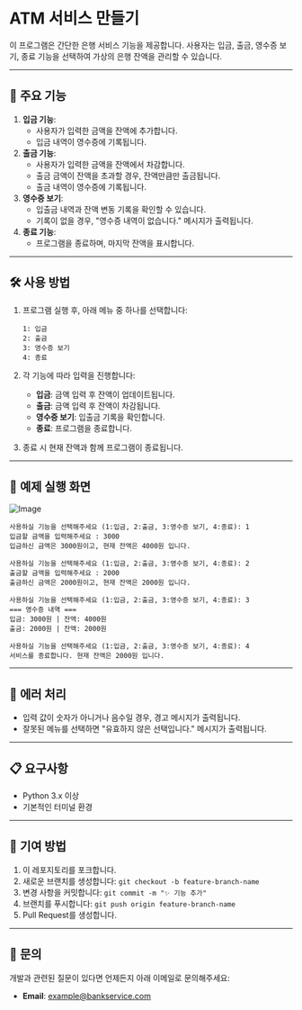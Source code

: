  # ATM 서비스 만들기

이 프로그램은 간단한 은행 서비스 기능을 제공합니다. 사용자는 입금, 출금, 영수증 보기, 종료 기능을 선택하여 가상의 은행 잔액을 관리할 수 있습니다.

---

## 📂 주요 기능

1. **입금 기능**:
    - 사용자가 입력한 금액을 잔액에 추가합니다.
    - 입금 내역이 영수증에 기록됩니다.
2. **출금 기능**:
    - 사용자가 입력한 금액을 잔액에서 차감합니다.
    - 출금 금액이 잔액을 초과할 경우, 잔액만큼만 출금됩니다.
    - 출금 내역이 영수증에 기록됩니다.
3. **영수증 보기**:
    - 입출금 내역과 잔액 변동 기록을 확인할 수 있습니다.
    - 기록이 없을 경우, "영수증 내역이 없습니다." 메시지가 출력됩니다.
4. **종료 기능**:
    - 프로그램을 종료하며, 마지막 잔액을 표시합니다.

---

## 🛠️ 사용 방법

1. 프로그램 실행 후, 아래 메뉴 중 하나를 선택합니다:
    
    ```
    1: 입금
    2: 출금
    3: 영수증 보기
    4: 종료
    ```
    
2. 각 기능에 따라 입력을 진행합니다:
    - **입금**: 금액 입력 후 잔액이 업데이트됩니다.
    - **출금**: 금액 입력 후 잔액이 차감됩니다.
    - **영수증 보기**: 입출금 기록을 확인합니다.
    - **종료**: 프로그램을 종료합니다.
3. 종료 시 현재 잔액과 함께 프로그램이 종료됩니다.

---

## 🧩 예제 실행 화면

![Image](https://github.com/user-attachments/assets/8be24ff6-f897-4f81-95cd-73e8644c2f52)
```
사용하실 기능을 선택해주세요 (1:입금, 2:출금, 3:영수증 보기, 4:종료): 1
입금할 금액을 입력해주세요 : 3000
입금하신 금액은 3000원이고, 현재 잔액은 4000원 입니다.

사용하실 기능을 선택해주세요 (1:입금, 2:출금, 3:영수증 보기, 4:종료): 2
출금할 금액을 입력해주세요 : 2000
출금하신 금액은 2000원이고, 현재 잔액은 2000원 입니다.

사용하실 기능을 선택해주세요 (1:입금, 2:출금, 3:영수증 보기, 4:종료): 3
=== 영수증 내역 ===
입금: 3000원 | 잔액: 4000원
출금: 2000원 | 잔액: 2000원

사용하실 기능을 선택해주세요 (1:입금, 2:출금, 3:영수증 보기, 4:종료): 4
서비스를 종료합니다. 현재 잔액은 2000원 입니다.

```

---

## 🐛 에러 처리

- 입력 값이 숫자가 아니거나 음수일 경우, 경고 메시지가 출력됩니다.
- 잘못된 메뉴를 선택하면 "유효하지 않은 선택입니다." 메시지가 출력됩니다.

---

## 📋 요구사항

- Python 3.x 이상
- 기본적인 터미널 환경

---

## 🌟 기여 방법

1. 이 레포지토리를 포크합니다.
2. 새로운 브랜치를 생성합니다: `git checkout -b feature-branch-name`
3. 변경 사항을 커밋합니다: `git commit -m "✨ 기능 추가"`
4. 브랜치를 푸시합니다: `git push origin feature-branch-name`
5. Pull Request를 생성합니다.

---

## 📧 문의

개발과 관련된 질문이 있다면 언제든지 아래 이메일로 문의해주세요:

- **Email**: [example@bankservice.com](mailto:example@bankservice.com)
